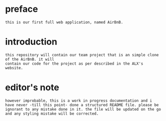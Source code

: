 # preface
	this is our first full web application, named AirBnB.

# introduction
	this repository will contain our team project that is an simple clone of the AirBnB. it will
	contain our code for the project as per described in the ALX's website.

# editor's note
	however improbable, this is a work in progress documentation and i have never -till this point- done a structured README file. please be ignorant to any mistake done in it. the file will be updated on the go and any styling mistake will be corrected.
